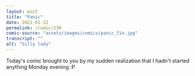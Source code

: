 ```yaml
---
layout: post
title: "Panic"
date: 2021-01-12
permalink: /comic/230
comic-source: "assets/images/comics/panic_fin.jpg"
transcript: ""
alt: "Silly lady"
---
```


Today's comic brought to you by my sudden realization that I hadn't started anything Monday evening :P

